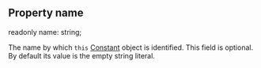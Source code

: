## Property name

<declaration>

readonly name: string;

</declaration>

The name by which `this` [Constant](reference/v/0.2.1/core/definition/Constant) object
is identified. This field is optional. By default its value is the empty string
literal.